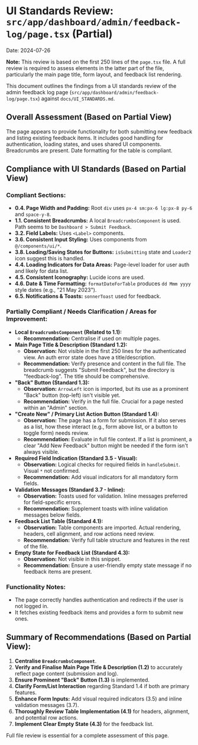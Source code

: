 # UI Standards Review: `src/app/dashboard/admin/feedback-log/page.tsx` (Partial)

Date: 2024-07-26

**Note:** This review is based on the first 250 lines of the `page.tsx` file. A full review is required to assess elements in the latter part of the file, particularly the main page title, form layout, and feedback list rendering.

This document outlines the findings from a UI standards review of the admin feedback log page (`src/app/dashboard/admin/feedback-log/page.tsx`) against `docs/UI_STANDARDS.md`.

## Overall Assessment (Based on Partial View)

The page appears to provide functionality for both submitting new feedback and listing existing feedback items. It includes good handling for authentication, loading states, and uses shared UI components. Breadcrumbs are present. Date formatting for the table is compliant.

## Compliance with UI Standards (Based on Partial View)

### Compliant Sections:

*   **0.4. Page Width and Padding:** Root `div` uses `px-4 sm:px-6 lg:px-8 py-6` and `space-y-8`.
*   **1.1. Consistent Breadcrumbs:** A local `BreadcrumbsComponent` is used. Path seems to be `Dashboard > Submit Feedback`.
*   **3.2. Field Labels:** Uses `<Label>` components.
*   **3.6. Consistent Input Styling:** Uses components from `@/components/ui/*`.
*   **3.8. Loading/Saving States for Buttons:** `isSubmitting` state and `Loader2` icon suggest this is handled.
*   **4.4. Loading Indicators for Data Areas:** Page-level loader for user auth and likely for data list.
*   **4.5. Consistent Iconography:** Lucide icons are used.
*   **4.6. Date & Time Formatting:** `formatDateForTable` produces `dd Mmm yyyy` style dates (e.g., "21 May 2023").
*   **6.5. Notifications & Toasts:** `sonnerToast` used for feedback.

### Partially Compliant / Needs Clarification / Areas for Improvement:

*   **Local `BreadcrumbsComponent` (Related to 1.1):**
    *   **Recommendation:** Centralise if used on multiple pages.
*   **Main Page Title & Description (Standard 1.2):**
    *   **Observation:** Not visible in the first 250 lines for the authenticated view. An auth error state does have a title/description.
    *   **Recommendation:** Verify presence and content in the full file. The breadcrumb suggests "Submit Feedback", but the directory is "feedback-log". The title should be comprehensive.
*   **"Back" Button (Standard 1.3):**
    *   **Observation:** `ArrowLeft` icon is imported, but its use as a prominent "Back" button (top-left) isn't visible yet.
    *   **Recommendation:** Verify in the full file. Crucial for a page nested within an "Admin" section.
*   **"Create New" / Primary List Action Button (Standard 1.4):**
    *   **Observation:** The page has a form for submission. If it also serves as a list, how these interact (e.g., form above list, or a button to toggle form) needs review.
    *   **Recommendation:** Evaluate in full file context. If a list is prominent, a clear "Add New Feedback" button might be needed if the form isn't always visible.
*   **Required Field Indication (Standard 3.5 - Visual):**
    *   **Observation:** Logical checks for required fields in `handleSubmit`. Visual `*` not confirmed.
    *   **Recommendation:** Add visual indicators for all mandatory form fields.
*   **Validation Messages (Standard 3.7 - Inline):**
    *   **Observation:** Toasts used for validation. Inline messages preferred for field-specific errors.
    *   **Recommendation:** Supplement toasts with inline validation messages below fields.
*   **Feedback List Table (Standard 4.1):**
    *   **Observation:** Table components are imported. Actual rendering, headers, cell alignment, and row actions need review.
    *   **Recommendation:** Verify full table structure and features in the rest of the file.
*   **Empty State for Feedback List (Standard 4.3):**
    *   **Observation:** Not visible in this snippet.
    *   **Recommendation:** Ensure a user-friendly empty state message if no feedback items are present.

### Functionality Notes:

*   The page correctly handles authentication and redirects if the user is not logged in.
*   It fetches existing feedback items and provides a form to submit new ones.

## Summary of Recommendations (Based on Partial View):

1.  **Centralise `BreadcrumbsComponent`**.
2.  **Verify and Finalise Main Page Title & Description (1.2)** to accurately reflect page content (submission and log).
3.  **Ensure Prominent "Back" Button (1.3)** is implemented.
4.  **Clarify Form/List Interaction** regarding Standard 1.4 if both are primary features.
5.  **Enhance Form Inputs:** Add visual required indicators (3.5) and inline validation messages (3.7).
6.  **Thoroughly Review Table Implementation (4.1)** for headers, alignment, and potential row actions.
7.  **Implement Clear Empty State (4.3)** for the feedback list.

Full file review is essential for a complete assessment of this page. 
